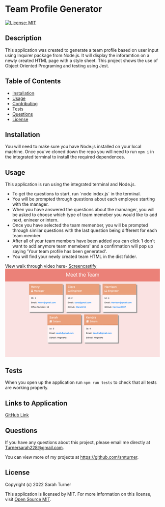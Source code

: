  # Team Profile Generator  

[![License: MIT](https://img.shields.io/badge/License-MIT-yellow.svg)](https://opensource.org/licenses/MIT)  

## Description
This application was created to generate a team profile based on user input using Inquirer package from Node.js. It will display the inforamtion on a newly created HTML page with a style sheet. This project shows the use of Object Oriented Programing and testing using Jest.  

## Table of Contents
- [Installation](#installation)
- [Usage](#usage)
- [Contributing](#contributing)
- [Tests](#tests)
- [Questions](#questions)
- [License](#license)  

## Installation
You will need to make sure you have Node.js installed on your local machine. Once you've cloned down the repo you will need to run `npm i` in the integrated terminal to install the required dependences.   

## Usage
This application is run using the integrated terminal and Node.js. 
<ul>
<li>To get the questions to start, run `node index.js` in the terminal. </li>
<li>You will be prompted through questions about each employee starting with the manager.</li>
<li>When you have answered the questions about the mamanger, you will be asked to choose which type of team memeber you would like to add next, enineer or intern.</li>
<li>Once you have selected the team memenber, you will be prompted through similar questions with the last question being different for each team member.</li>
<li>After all of your team members have been added you can click 'I don't want to add anymore team memebers' and a confirmation will pop up saying 'Your team profile has been generated'.</li>
<li> You will find your newly created team HTML in the dist folder.</li>
</ul>  

View walk through video here-
[Screencastify](https://drive.google.com/file/d/1gxpzAN9uhYz1QpeQPKfTxp1haZ4GNKSJ/view)
<br>
<img src= "./assets/samplepage.png">

## Tests
When you open up the application run `npm run tests` to check that all tests are working properly.  

## Links to Application
<a href="https://github.com/smturner/team_profile_generator">GitHub Link</a>

## Questions  
If you have any questions about this project, please email me directly at Turnersarah228@gmail.com.

You can view more of my projects at https://github.com/smturner.

## License
Copyright (c) 2022 Sarah Turner

This application is licensed by MIT. For more information on this license, visit <a href= "(https://opensource.org/licenses/MIT)">Open Source MIT</a>.  